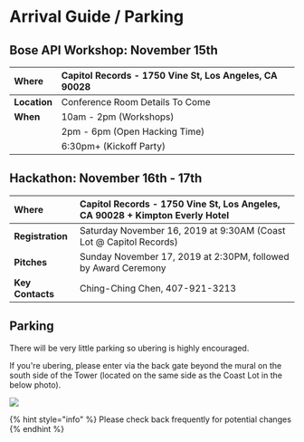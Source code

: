 # Arrival Guide / Parking

## Bose API Workshop: November 15th

| **Where** | Capitol Records - 1750 Vine St, Los Angeles, CA 90028 |
| :--- | :--- |
| **Location** | Conference Room Details To Come |
| **When** | 10am - 2pm   \(Workshops\)    |
|  | 2pm - 6pm     \(Open Hacking Time\) |
|  | 6:30pm+         \(Kickoff Party\) |

## Hackathon: November 16th - 17th

| **Where** | Capitol Records - 1750 Vine St, Los Angeles, CA 90028 + Kimpton Everly Hotel |
| :--- | :--- |
| **Registration** | Saturday November 16, 2019 at 9:30AM  \(Coast Lot @ Capitol Records\) |
| **Pitches** | Sunday November 17, 2019 at 2:30PM, followed by Award Ceremony |
| **Key Contacts** | Ching-Ching Chen, 407-921-3213 |

## Parking

There will be very little parking so ubering is highly encouraged. 

If you're ubering, please enter via the back gate beyond the mural on the south side of the Tower \(located on the same side as the Coast Lot in the below photo\).

![](../.gitbook/assets/towerparking-directions.jpg)

{% hint style="info" %}
 Please check back frequently for potential changes
{% endhint %}



